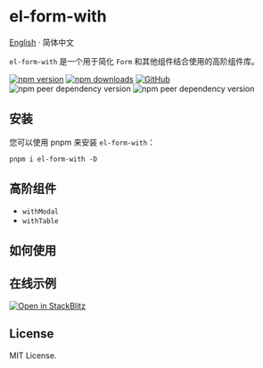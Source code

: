 # el-form-with

[English](./README.md) · 简体中文

<div align="left">

`el-form-with` 是一个用于简化 `Form` 和其他组件结合使用的高阶组件库。

[![npm version](https://img.shields.io/npm/v/el-form-with?style=flat-square)](https://www.npmjs.com/package/el-form-with)
[![npm downloads](https://img.shields.io/npm/dt/el-form-with.svg?style=flat-square)](http://www.npmtrends.com/el-form-with)
[![GitHub](https://img.shields.io/github/license/binghuis/el-form-with.svg?style=flat-square)](https://github.com/binghuis/el-form-with/blob/main/LICENSE)
![npm peer dependency version](https://img.shields.io/npm/dependency-version/el-form-with/peer/react?style=flat-square)
![npm peer dependency version](https://img.shields.io/npm/dependency-version/el-form-with/peer/antd?style=flat-square)

</div>

## 安装

您可以使用 pnpm 来安装 `el-form-with`：

```
pnpm i el-form-with -D
```

## 高阶组件

- `withModal`
- `withTable`

## 如何使用

## 在线示例

[![Open in StackBlitz](https://developer.stackblitz.com/img/open_in_stackblitz_small.svg)](https://stackblitz.com/github/binghuis/el-form-with/tree/main/samples/basic)

## License

MIT License.
